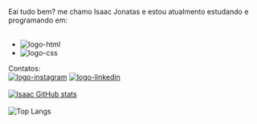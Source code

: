 Eai tudo bem? me chamo Isaac Jonatas e estou atualmento estudando e programando em:
<br>
<br>
- <img src="https://img.shields.io/badge/HTML5-E34F26?style=for-the-badge&logo=html5&logoColor=white" alt="logo-html" />
- <img src="https://img.shields.io/badge/CSS3-1572B6?style=for-the-badge&logo=css3&logoColor=white" alt="logo-css" />

Contatos:
<br>
<a href="https://www.instagram.com/isacz_jonats?igsh=bHVtZHc0c2R1ODRj" target="_blank" ><img src="https://img.icons8.com/?size=100&id=32320&format=png&color=000000" alt="logo-instagram" /></a>
<a href="https://www.linkedin.com/in/isaac-jonatas-097856182" target="_blank" ><img src="https://img.icons8.com/?size=100&id=16166&format=png&color=000000" alt="logo-linkedin" /></a>
<br>
<br>
[![Isaac GitHub stats](https://github-readme-stats.vercel.app/api?username=isaac-git-jonats)](https://github.com/anuraghazra/github-readme-stats)
<br>
<br>
![Top Langs](https://github-readme-stats.vercel.app/api/top-langs/?username=isaac-git-jonats&layout=compact)




<!---
Isaac-git-jonats/Isaac-git-jonats is a ✨ special ✨ repository because its `README.md` (this file) appears on your GitHub profile.
You can click the Preview link to take a look at your changes.
--->
